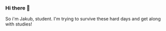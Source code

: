 ### Hi there 👋

So i'm Jakub, student. I'm trying to survive these hard days and get along with studies!
